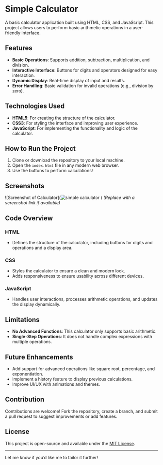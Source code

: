 # Simple Calculator  

A basic calculator application built using HTML, CSS, and JavaScript. This project allows users to perform basic arithmetic operations in a user-friendly interface.  

## Features  
- **Basic Operations**: Supports addition, subtraction, multiplication, and division.  
- **Interactive Interface**: Buttons for digits and operators designed for easy interaction.  
- **Dynamic Display**: Real-time display of input and results.  
- **Error Handling**: Basic validation for invalid operations (e.g., division by zero).  

## Technologies Used  
- **HTML5**: For creating the structure of the calculator.  
- **CSS3**: For styling the interface and improving user experience.  
- **JavaScript**: For implementing the functionality and logic of the calculator.  

## How to Run the Project  
1. Clone or download the repository to your local machine.  
2. Open the `index.html` file in any modern web browser.  
3. Use the buttons to perform calculations!  

## Screenshots  
![Screenshot of Calculator](![simple calculator](https://github.com/user-attachments/assets/3e261e92-2ddf-4364-97e3-c1187b174a8e)
) *(Replace with a screenshot link if available)*  

## Code Overview  
### HTML  
- Defines the structure of the calculator, including buttons for digits and operations and a display area.  

### CSS  
- Styles the calculator to ensure a clean and modern look.  
- Adds responsiveness to ensure usability across different devices.  

### JavaScript  
- Handles user interactions, processes arithmetic operations, and updates the display dynamically.  

## Limitations  
- **No Advanced Functions**: This calculator only supports basic arithmetic.  
- **Single-Step Operations**: It does not handle complex expressions with multiple operations.  

## Future Enhancements  
- Add support for advanced operations like square root, percentage, and exponentiation.  
- Implement a history feature to display previous calculations.  
- Improve UI/UX with animations and themes.  

## Contribution  
Contributions are welcome! Fork the repository, create a branch, and submit a pull request to suggest improvements or add features.  

## License  
This project is open-source and available under the [MIT License](LICENSE).  

---

Let me know if you’d like me to tailor it further!

